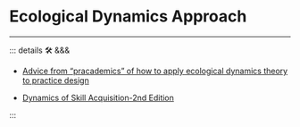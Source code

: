# Ecological Dynamics Approach

---

<!-- =================================================== -->
<!-- =================================================== -->
<!-- =================================================== -->
<!-- =================================================== -->
<!-- =================================================== -->
::: details 🛠 &&&

- [Advice from “pracademics” of how to apply ecological dynamics theory to practice design](https://pmc.ncbi.nlm.nih.gov/articles/PMC10244496/)

- [Dynamics of Skill Acquisition-2nd Edition](https://us.humankinetics.com/blogs/excerpt/learning-design-in-ecological-dynamics)

:::
